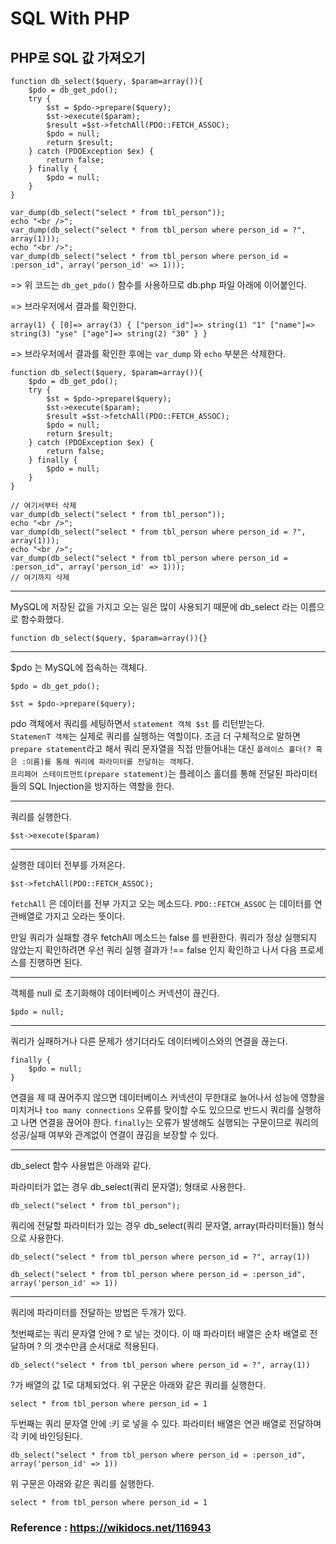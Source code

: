 # SQL With PHP

## PHP로 SQL 값 가져오기

```
function db_select($query, $param=array()){
    $pdo = db_get_pdo();
    try {
        $st = $pdo->prepare($query);
        $st->execute($param);
        $result =$st->fetchAll(PDO::FETCH_ASSOC);
        $pdo = null;
        return $result;
    } catch (PDOException $ex) {
        return false;
    } finally {
        $pdo = null;
    }
}

var_dump(db_select("select * from tbl_person"));
echo "<br />";
var_dump(db_select("select * from tbl_person where person_id = ?", array(1)));
echo "<br />";
var_dump(db_select("select * from tbl_person where person_id = :person_id", array('person_id' => 1)));
```

=> 위 코드는 `db_get_pdo()` 함수를 사용하므로 db.php 파일 아래에 이어붙인다.

=> 브라우저에서 결과를 확인한다.

```
array(1) { [0]=> array(3) { ["person_id"]=> string(1) "1" ["name"]=> string(3) "yse" ["age"]=> string(2) "30" } } 
```

=> 브라우저에서 결과를 확인한 후에는 `var_dump` 와 `echo` 부분은 삭제한다.


```
function db_select($query, $param=array()){
    $pdo = db_get_pdo();
    try {
        $st = $pdo->prepare($query);
        $st->execute($param);
        $result =$st->fetchAll(PDO::FETCH_ASSOC);
        $pdo = null;
        return $result;
    } catch (PDOException $ex) {
        return false;
    } finally {
        $pdo = null;
    }
}

// 여기서부터 삭제
var_dump(db_select("select * from tbl_person"));
echo "<br />";
var_dump(db_select("select * from tbl_person where person_id = ?", array(1)));
echo "<br />";
var_dump(db_select("select * from tbl_person where person_id = :person_id", array('person_id' => 1)));
// 여기까지 삭제
```

---

MySQL에 저장된 값을 가지고 오는 일은 많이 사용되기 때문에 db_select 라는 이름으로 함수화했다.
```
function db_select($query, $param=array()){}
```

---

$pdo 는 MySQL에 접속하는 객체다.

```
$pdo = db_get_pdo();
```

```
$st = $pdo->prepare($query);
```

pdo 객체에서 쿼리를 세팅하면서 `statement 객체 $st` 를 리턴받는다.   
`StatemenT 객체`는 실제로 쿼리를 실행하는 역할이다. 조금 더 구체적으로 말하면 `prepare statement`라고 해서 쿼리 문자열을 직접 만들어내는 대신 `플레이스 홀더(? 혹은 :이름)를 통해 쿼리에 파라미터를 전달하는 객체`다.   
`프리페어 스테이트먼트(prepare statement)`는 플레이스 홀더를 통해 전달된 파라미터들의 SQL Injection을 방지하는 역할을 한다.

---

쿼리를 실행한다.
```
$st->execute($param)
```

---

실행한 데이터 전부를 가져온다.
```
$st->fetchAll(PDO::FETCH_ASSOC);
```

`fetchAll` 은 데이터를 전부 가지고 오는 메소드다. `PDO::FETCH_ASSOC` 는 데이터를 연관배열로 가지고 오라는 뜻이다. 

만일 쿼리가 실패할 경우 fetchAll 메소드는 false 를 반환한다. 쿼리가 정상 실행되지 않았는지 확인하려면 우선 쿼리 실행 결과가 !== false 인지 확인하고 나서 다음 프로세스를 진행하면 된다.

---

객체를 null 로 초기화해야 데이터베이스 커넥션이 끊긴다.
```
$pdo = null;
```

---

쿼리가 실패하거나 다른 문제가 생기더라도 데이터베이스와의 연결을 끊는다.
```
finally {
    $pdo = null;
}
```

연결을 제 때 끊어주지 않으면 데이터베이스 커넥션이 무한대로 늘어나서 성능에 영향을 미치거나 `too many connections` 오류를 맞이할 수도 있으므로 반드시 쿼리를 실행하고 나면 연결을 끊어야 한다.
`finally`는 오류가 발생해도 실행되는 구문이므로 쿼리의 성공/실패 여부와 관계없이 연결이 끊김을 보장할 수 있다.

---

db_select 함수 사용법은 아래와 같다.

파라미터가 없는 경우 db_select(쿼리 문자열); 형태로 사용한다.

```
db_select("select * from tbl_person");
```

쿼리에 전달할 파라미터가 있는 경우 db_select(쿼리 문자열, array(파라미터들)) 형식으로 사용한다.

```
db_select("select * from tbl_person where person_id = ?", array(1))
```

```
db_select("select * from tbl_person where person_id = :person_id", array('person_id' => 1))
```

---

쿼리에 파라미터를 전달하는 방법은 두개가 있다.

첫번째로는 쿼리 문자열 안에 ? 로 넣는 것이다. 이 때 파라미터 배열은 순차 배열로 전달하며 ? 의 갯수만큼 순서대로 적용된다.

```
db_select("select * from tbl_person where person_id = ?", array(1))
```

?가 배열의 값 1로 대체되었다. 위 구문은 아래와 같은 쿼리를 실행한다.

```
select * from tbl_person where person_id = 1
```

두번째는 쿼리 문자열 안에 :키 로 넣을 수 있다. 파라미터 배열은 연관 배열로 전달하며 각 키에 바인딩된다.

```
db_select("select * from tbl_person where person_id = :person_id", array('person_id' => 1))
```

위 구문은 아래와 같은 쿼리를 실행한다.

```
select * from tbl_person where person_id = 1
```


### Reference : https://wikidocs.net/116943